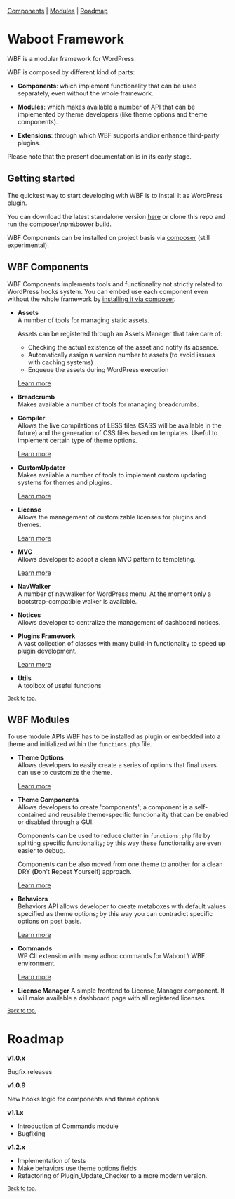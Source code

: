 [Components](#wbf-components) | [Modules](#wbf-modules) | [Roadmap](#roadmap)

# Waboot Framework

WBF is a modular framework for WordPress.

WBF is composed by different kind of parts: 

- **Components**: which implement functionality that can be used separately, even without the whole framework.

- **Modules**: which makes available a number of API that can be implemented by theme developers (like theme options and theme components).

- **Extensions**: through which WBF supports and\or enhance third-party plugins.

Please note that the present documentation is in its early stage.

## Getting started

The quickest way to start developing with WBF is to install it as WordPress plugin.

You can download the latest standalone version [here](http://update.waboot.org/resource/get/plugin/wbf) or clone this repo and run the composer\npm\bower build.

WBF Components can be installed on project basis via [composer](https://packagist.org/search/?q=wbf) (still experimental).

## WBF Components

WBF Components implements tools and functionality not strictly related to WordPress hooks system. You can embed use each component even without the whole framework by [installing it via composer](https://packagist.org/search/?q=wbf).

- **Assets**  
A number of tools for managing static assets.

    Assets can be registered through an Assets Manager that take care of:
    - Checking the actual existence of the asset and notify its absence.
    - Automatically assign a version number to assets (to avoid issues with caching systems)
    - Enqueue the assets during WordPress execution
    
    [Learn more](https://github.com/wagaweb/wbf/tree/master/src/components/assets)

- **Breadcrumb**  
Makes available a number of tools for managing breadcrumbs.

- **Compiler**  
Allows the live compilations of LESS files (SASS will be available in the future) and the generation of CSS files based on templates. Useful to implement certain type of theme options.

    [Learn more](https://github.com/wagaweb/wbf/tree/master/src/components/compiler)

- **CustomUpdater**  
Makes available a number of tools to implement custom updating systems for themes and plugins.

    [Learn more](https://github.com/wagaweb/wbf/tree/master/src/components/customupdater)

- **License**  
Allows the management of customizable licenses for plugins and themes.
 
    [Learn more](https://github.com/wagaweb/wbf/tree/master/src/components/license) 
 
- **MVC**  
Allows developer to adopt a clean MVC pattern to templating.

    [Learn more](https://github.com/wagaweb/wbf/tree/master/src/components/mvc)

- **NavWalker**  
A number of navwalker for WordPress menu. At the moment only a bootstrap-compatible walker is available.

- **Notices**  
Allows developer to centralize the management of dashboard notices.

- **Plugins Framework**  
A vast collection of classes with many build-in functionality to speed up plugin development.

    [Learn more](https://github.com/wagaweb/wbf/tree/master/src/components/pluginsframework)

- **Utils**  
A toolbox of useful functions

<span style="font-size:smaller"><a href="#waboot-framework">Back to top.</a></span>

## WBF Modules

To use module APIs WBF has to be installed as plugin or embedded into a theme and initialized within the `functions.php` file.

- **Theme Options**  
Allows developers to easily create a series of options that final users can use to customize the theme.

    [Learn more](https://github.com/wagaweb/wbf/tree/master/src/modules/options)

- **Theme Components**  
Allows developers to create 'components'; a component is a self-contained and reusable theme-specific functionality that can be enabled or disabled through a GUI.  
 
    Components can be used to reduce clutter in `functions.php` file by splitting specific functionality; by this way these functionality are even easier to debug.
     
    Components can be also moved from one theme to another for a clean DRY (**D**on't **R**epeat **Y**ourself) approach.

    [Learn more](https://github.com/wagaweb/wbf/tree/master/src/modules/components)
     
- **Behaviors**  
Behaviors API allows developer to create metaboxes with default values specified as theme options; by this way you can contradict specific options on post basis.

    [Learn more](https://github.com/wagaweb/wbf/tree/master/src/modules/behaviors)
    
- **Commands**  
WP Cli extension with many adhoc commands for Waboot \ WBF environment.

    [Learn more](https://github.com/wagaweb/wbf/tree/master/src/modules/commands)

- **License Manager**
A simple frontend to License_Manager component. It will make available a dashboard page with all registered licenses.

<span style="font-size:smaller"><a href="#waboot-framework">Back to top.</a></span>
  
# Roadmap

**v1.0.x**

Bugfix releases

**v1.0.9**

New hooks logic for components and theme options

**v1.1.x**

- Introduction of Commands module
- Bugfixing

**v1.2.x**

- Implementation of tests
- Make behaviors use theme options fields
- Refactoring of Plugin_Update_Checker to a more modern version.

<span style="font-size:smaller"><a href="#waboot-framework">Back to top.</a></span>
